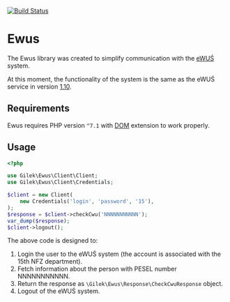 [![Build Status](https://travis-ci.org/gilek/ewus.svg?branch=master)](https://travis-ci.org/gilek/ewus)

# Ewus
The Ewus library was created to simplify communication with the [eWUŚ](https://ewus.nfz.gov.pl/ap-ewus/) system.

At this moment, the functionality of the system is the same as the eWUŚ service in version [1.10](http://www.nfz.gov.pl/dla-swiadczeniodawcy/ewus/tworcy-oprogramowania/).

## Requirements
Ewus requires PHP version `^7.1` with [DOM](http://pl1.php.net/manual/en/book.dom.php) extension to work properly.

## Usage

```php
<?php

use Gilek\Ewus\Client\Client;
use Gilek\Ewus\Client\Credentials;

$client = new Client(
    new Credentials('login', 'password', '15'),
);
$response = $client->checkCwu('NNNNNNNNNNN');
var_dump($response);
$client->logout();
```

The above code is designed to:

1. Login the user to the eWUŚ system (the account is associated with the 15th NFZ department).
1. Fetch information about the person with PESEL number NNNNNNNNNNN.
1. Return the response as `\Gilek\Ewus\Response\CheckCwuResponse` object.
1. Logout of the eWUŚ system.
